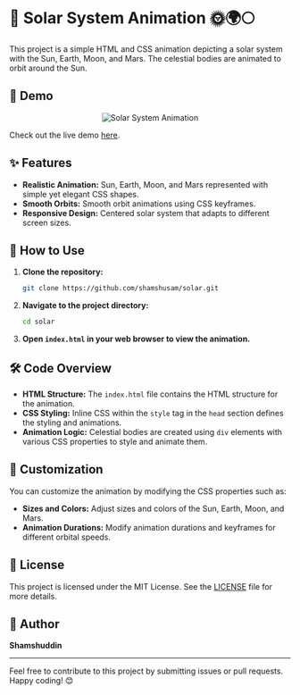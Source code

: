 # 🌌 Solar System Animation 🌞🌍🌕

This project is a simple HTML and CSS animation depicting a solar system with the Sun, Earth, Moon, and Mars. The celestial bodies are animated to orbit around the Sun.

## 🌟 Demo

<p align="center">
  <img src="https://i.pinimg.com/originals/07/43/d5/0743d571f175ebc1977cbdfc7c5eeced.gif" alt="Solar System Animation">
</p>

Check out the live demo [here](https://shamshusam.github.io/solar/).

## ✨ Features

- **Realistic Animation:** Sun, Earth, Moon, and Mars represented with simple yet elegant CSS shapes.
- **Smooth Orbits:** Smooth orbit animations using CSS keyframes.
- **Responsive Design:** Centered solar system that adapts to different screen sizes.

## 🚀 How to Use

1. **Clone the repository:**
    ```bash
    git clone https://github.com/shamshusam/solar.git
    ```
2. **Navigate to the project directory:**
    ```bash
    cd solar
    ```
3. **Open `index.html` in your web browser to view the animation.**

## 🛠️ Code Overview

- **HTML Structure:** The `index.html` file contains the HTML structure for the animation.
- **CSS Styling:** Inline CSS within the `style` tag in the `head` section defines the styling and animations.
- **Animation Logic:** Celestial bodies are created using `div` elements with various CSS properties to style and animate them.

## 🎨 Customization

You can customize the animation by modifying the CSS properties such as:
- **Sizes and Colors:** Adjust sizes and colors of the Sun, Earth, Moon, and Mars.
- **Animation Durations:** Modify animation durations and keyframes for different orbital speeds.

## 📄 License

This project is licensed under the MIT License. See the [LICENSE](LICENSE) file for more details.

## 👤 Author

**Shamshuddin**

---

Feel free to contribute to this project by submitting issues or pull requests. Happy coding! 😊
